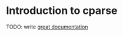 # Introduction to cparse

TODO: write [great documentation](http://jacobian.org/writing/what-to-write/)
